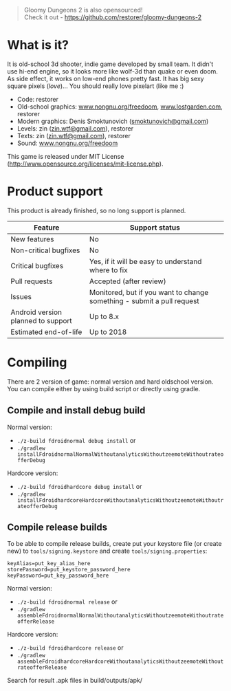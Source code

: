 > Gloomy Dungeons 2 is also opensourced!<br />
> Check it out - https://github.com/restorer/gloomy-dungeons-2

# What is it?

It is old-school 3d shooter, indie game developed by small team.
It didn't use hi-end engine, so it looks more like wolf-3d than quake or even doom.
As side effect, it works on low-end phones pretty fast.
It has big sexy square pixels (*love*)... You should really love pixelart (like me :)

  - Code: restorer
  - Old-school graphics: www.nongnu.org/freedoom, www.lostgarden.com, restorer
  - Modern graphics: Denis Smoktunovich (smoktunovich@gmail.com)
  - Levels: zin (zin.wtf@gmail.com), restorer
  - Texts: zin (zin.wtf@gmail.com), restorer
  - Sound: www.nongnu.org/freedoom

This game is released under MIT License (http://www.opensource.org/licenses/mit-license.php).

# Product support

This product is already finished, so no long support is planned.

| Feature | Support status |
|---|---|
| New features | No |
| Non-critical bugfixes | No |
| Critical bugfixes | Yes, if it will be easy to understand where to fix |
| Pull requests | Accepted (after review) |
| Issues | Monitored, but if you want to change something - submit a pull request |
| Android version planned to support | Up to 8.x |
| Estimated end-of-life | Up to 2018 |

# Compiling

There are 2 version of game: normal version and hard oldschool version.
You can compile either by using build script or directly using gradle.

## Compile and install debug build

Normal version:

  - `./z-build fdroidnormal debug install` or
  - `./gradlew installFdroidnormalNormalWithoutanalyticsWithoutzeemoteWithoutrateofferDebug`

Hardcore version:

  - `./z-build fdroidhardcore debug install` or
  - `./gradlew installFdroidhardcoreHardcoreWithoutanalyticsWithoutzeemoteWithoutrateofferDebug`

## Compile release builds

To be able to compile release builds, create put your keystore file (or create new) to `tools/signing.keystore` and create `tools/signing.properties`:

```
keyAlias=put_key_alias_here
storePassword=put_keystore_password_here
keyPassword=put_key_password_here
```

Normal version:

  - `./z-build fdroidnormal release` or
  - `./gradlew assembleFdroidnormalNormalWithoutanalyticsWithoutzeemoteWithoutrateofferRelease`

Hardcore version:

  - `./z-build fdroidhardcore release` or
  - `./gradlew assembleFdroidhardcoreHardcoreWithoutanalyticsWithoutzeemoteWithoutrateofferRelease`

Search for result .apk files in build/outputs/apk/
